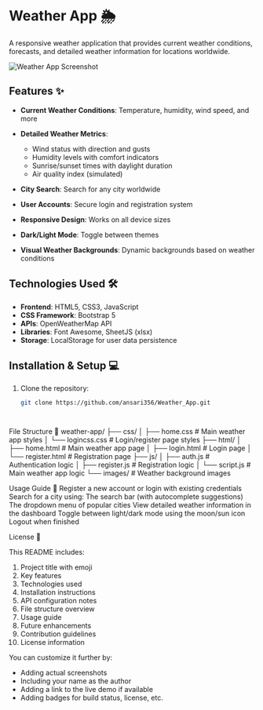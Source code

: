 # Weather App 🌦️

A responsive weather application that provides current weather conditions, forecasts, and detailed weather information for locations worldwide.

![Weather App Screenshot](https://via.placeholder.com/800x500?text=Weather+App+Screenshot)

## Features ✨

- **Current Weather Conditions**: Temperature, humidity, wind speed, and more
- **Detailed Weather Metrics**:
  - Wind status with direction and gusts
  - Humidity levels with comfort indicators
  - Sunrise/sunset times with daylight duration
  - Air quality index (simulated)

- **City Search**: Search for any city worldwide
- **User Accounts**: Secure login and registration system
- **Responsive Design**: Works on all device sizes
- **Dark/Light Mode**: Toggle between themes
- **Visual Weather Backgrounds**: Dynamic backgrounds based on weather conditions

## Technologies Used 🛠️

- **Frontend**: HTML5, CSS3, JavaScript
- **CSS Framework**: Bootstrap 5
- **APIs**: OpenWeatherMap API
- **Libraries**: Font Awesome, SheetJS (xlsx)
- **Storage**: LocalStorage for user data persistence

## Installation & Setup 💻

1. Clone the repository:
   ```bash
   git clone https://github.com/ansari356/Weather_App.git
   



File Structure 📂
weather-app/
├── css/
│   ├── home.css          # Main weather app styles
│   └── logincss.css      # Login/register page styles
├── html/
│   ├── home.html         # Main weather app page
│   ├── login.html        # Login page
│   └── register.html     # Registration page
├── js/
│   ├── auth.js           # Authentication logic
│   ├── register.js       # Registration logic
│   └── script.js         # Main weather app logic
└── images/               # Weather background images



Usage Guide 📖
Register a new account or login with existing credentials
Search for a city using:
The search bar (with autocomplete suggestions)
The dropdown menu of popular cities
View detailed weather information in the dashboard
Toggle between light/dark mode using the moon/sun icon
Logout when finished


License 📄

This README includes:
1. Project title with emoji
2. Key features
3. Technologies used
4. Installation instructions
5. API configuration notes
6. File structure overview
7. Usage guide
8. Future enhancements
9. Contribution guidelines
10. License information

You can customize it further by:
- Adding actual screenshots
- Including your name as the author
- Adding a link to the live demo if available
- Adding badges for build status, license, etc.